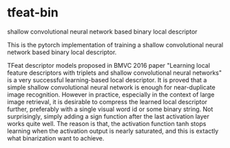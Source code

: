 # tfeat-bin
shallow convolutional neural network based binary local descriptor

This is the pytorch implementation of training a shallow convolutional neural network based binary local descriptor.

TFeat descriptor models proposed in BMVC 2016 paper "Learning local feature descriptors with triplets and shallow convolutional neural networks" is a very successful learning-based local descriptor. It is proved that a simple shallow convolutional neural network is enough for near-duplicate image recognition. However in practice, especially in the context of large image retrieval, it is desirable to compress the learned local descriptor further, preferably with a single visual word id or some binary string. Not surprisingly, simply adding a sign function after the last activation layer works quite well. The reason is that, the activation function tanh stops learning when the activation output is nearly saturated, and this is extactly what binarization want to achieve.
